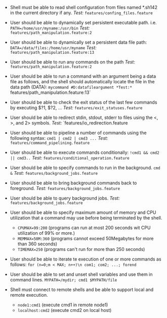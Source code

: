 - Shell must be able to read shell configuration from files named \*.sh142 in
	the current directory if any. *Test:* `features/confing_files.feature`

- User should be able to dynamically set persistent executable path. i.e.
	`PATH=/home/usr/myname:/usr/bin` *Test:*
	`features/path_manipulation.feature:2`

- User should be able to dynamically set a persistent data file path:
	`DATA=/data/files:/home/usr/myname` *Test:*
	`features/path_manipulation.feature:13`

- User should be able to run any commands on the path
	*Test:* `features/path_manipulation.feature:2`

- User should be able to run a command with an argument being a data file as
	follows, and the shell should automatically locate the file in the data path
	(DATA): `mycommand #D:datafileargument
	*Test:* `features/path_manipulation.feature:13`

- User should be able to check the exit status of the last few commands by
	executing $?1, $?2, ... *Test:* `features/exit_statuses.feature`

- User should be able to redirect stdin, stdout, stderr to files using the <, >,
	and 2> symbols. *Test:* `features/io_redirection.feature

- User should be able to pipeline a number of commands using the following
	syntax: `cmd1 | cmd2 | cmd3 ...` *Test:* `features/command_pipelining.feature`

- User should be able to execute commands conditionally: `!cmd1 && cmd2 ||
	cmd3..` *Test:* `features/conditional_operation.feature`

- User should be able to specify commands to run in the background. `cmd &`
	*Test:* `features/background_jobs.feature`

- User should be able to bring background commands back to foreground. *Test:*
	`features/background_jobs.feature`

- User should be able to query background jobs. *Test:*
	`features/background_jobs.feature`

- User should be able to specify maximum amount of memory and CPU utilization
	that a command may use before being terminated by the shell.
	- `CPUMAX=99:200` (programs can run at most 200 seconds wit CPU utilization of
		99% or more.)
	- `MEMMAX=50M:360` (programs cannot exceed 50Megabytes for more than 360
		seconds)
	- `TIMEMAX=250` (programs can't run for more than 250 seconds)

- User should be able to iterate te execution of one or more commands as
	follows: `for (n=0;m < MAX; n++)\n com1; com2; ...; forend`

- User should be able to set and unset shell variables and use them in command
	lines. `MYPATH=/mydir; cmd1 $MYPATH/file`

- Shell must connect to remote shells and be able to support local and remote
	execution.
	- `node1:cmd1` (execute cmd1 in remote node1)
	- `localhost:cmd2` (execute cmd2 on local host)

